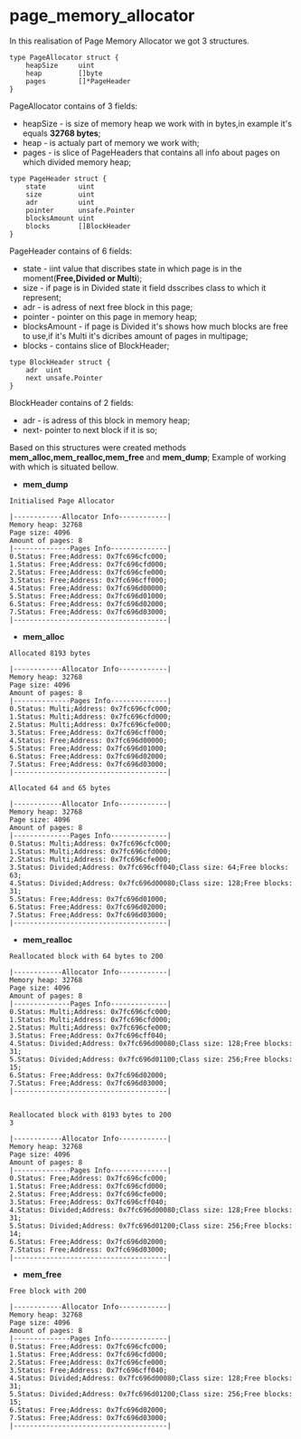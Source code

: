 # page_memory_allocator
In this realisation of Page Memory Allocator we got 3 structures.
```
type PageAllocator struct {
	heapSize     uint
	heap         []byte
	pages        []*PageHeader
}
```
PageAllocator contains of 3 fields:
* heapSize - is size of memory heap we work with in bytes,in example it's equals **32768 bytes**;
* heap - is actualy part of memory we work with;
* pages - is slice of PageHeaders that contains all info about pages on which divided memory heap;
```
type PageHeader struct {
	state        uint
	size         uint
	adr          uint
	pointer      unsafe.Pointer
	blocksAmount uint
	blocks       []BlockHeader
}
```
PageHeader contains of 6 fields:
* state  - iint value that discribes state in which page is in the moment(**Free,Divided or Multi**);
* size - if page is in Divided state it field dsscribes class to which it represent;
* adr - is adress of next free block in this page;
* pointer  - pointer on this page in memory heap;
* blocksAmount - if page is Divided it's shows how much blocks are free to use,if it's Multi it's dicribes amount of pages in multipage;
* blocks - contains slice of BlockHeader;


```
type BlockHeader struct {
	adr  uint
	next unsafe.Pointer
}
```
BlockHeader contains of 2 fields:
* adr  - is adress of this block in memory heap;
* next- pointer to next block if it is so;

Based on this structures were created methods **mem_alloc,mem_realloc,mem_free** and **mem_dump**;
Example of working with which is situated bellow.

* **mem_dump**
```
Initialised Page Allocator

|------------Allocator Info------------|
Memory heap: 32768
Page size: 4096
Amount of pages: 8
|--------------Pages Info--------------|
0.Status: Free;Address: 0x7fc696cfc000;
1.Status: Free;Address: 0x7fc696cfd000;
2.Status: Free;Address: 0x7fc696cfe000;
3.Status: Free;Address: 0x7fc696cff000;
4.Status: Free;Address: 0x7fc696d00000;
5.Status: Free;Address: 0x7fc696d01000;
6.Status: Free;Address: 0x7fc696d02000;
7.Status: Free;Address: 0x7fc696d03000;
|--------------------------------------|
```
* **mem_alloc**
```
Allocated 8193 bytes

|------------Allocator Info------------|
Memory heap: 32768
Page size: 4096
Amount of pages: 8
|--------------Pages Info--------------|
0.Status: Multi;Address: 0x7fc696cfc000;
1.Status: Multi;Address: 0x7fc696cfd000;
2.Status: Multi;Address: 0x7fc696cfe000;
3.Status: Free;Address: 0x7fc696cff000;
4.Status: Free;Address: 0x7fc696d00000;
5.Status: Free;Address: 0x7fc696d01000;
6.Status: Free;Address: 0x7fc696d02000;
7.Status: Free;Address: 0x7fc696d03000;
|--------------------------------------|
```
```
Allocated 64 and 65 bytes

|------------Allocator Info------------|
Memory heap: 32768
Page size: 4096
Amount of pages: 8
|--------------Pages Info--------------|
0.Status: Multi;Address: 0x7fc696cfc000;
1.Status: Multi;Address: 0x7fc696cfd000;
2.Status: Multi;Address: 0x7fc696cfe000;
3.Status: Divided;Address: 0x7fc696cff040;Class size: 64;Free blocks: 63;
4.Status: Divided;Address: 0x7fc696d00080;Class size: 128;Free blocks: 31;
5.Status: Free;Address: 0x7fc696d01000;
6.Status: Free;Address: 0x7fc696d02000;
7.Status: Free;Address: 0x7fc696d03000;
|--------------------------------------|

```
* **mem_realloc**
```
Reallocated block with 64 bytes to 200

|------------Allocator Info------------|
Memory heap: 32768
Page size: 4096
Amount of pages: 8
|--------------Pages Info--------------|
0.Status: Multi;Address: 0x7fc696cfc000;
1.Status: Multi;Address: 0x7fc696cfd000;
2.Status: Multi;Address: 0x7fc696cfe000;
3.Status: Free;Address: 0x7fc696cff040;
4.Status: Divided;Address: 0x7fc696d00080;Class size: 128;Free blocks: 31;
5.Status: Divided;Address: 0x7fc696d01100;Class size: 256;Free blocks: 15;
6.Status: Free;Address: 0x7fc696d02000;
7.Status: Free;Address: 0x7fc696d03000;
|--------------------------------------|
```
```

Reallocated block with 8193 bytes to 200
3

|------------Allocator Info------------|
Memory heap: 32768
Page size: 4096
Amount of pages: 8
|--------------Pages Info--------------|
0.Status: Free;Address: 0x7fc696cfc000;
1.Status: Free;Address: 0x7fc696cfd000;
2.Status: Free;Address: 0x7fc696cfe000;
3.Status: Free;Address: 0x7fc696cff040;
4.Status: Divided;Address: 0x7fc696d00080;Class size: 128;Free blocks: 31;
5.Status: Divided;Address: 0x7fc696d01200;Class size: 256;Free blocks: 14;
6.Status: Free;Address: 0x7fc696d02000;
7.Status: Free;Address: 0x7fc696d03000;
|--------------------------------------|

```
* **mem_free**
```
Free block with 200

|------------Allocator Info------------|
Memory heap: 32768
Page size: 4096
Amount of pages: 8
|--------------Pages Info--------------|
0.Status: Free;Address: 0x7fc696cfc000;
1.Status: Free;Address: 0x7fc696cfd000;
2.Status: Free;Address: 0x7fc696cfe000;
3.Status: Free;Address: 0x7fc696cff040;
4.Status: Divided;Address: 0x7fc696d00080;Class size: 128;Free blocks: 31;
5.Status: Divided;Address: 0x7fc696d01200;Class size: 256;Free blocks: 15;
6.Status: Free;Address: 0x7fc696d02000;
7.Status: Free;Address: 0x7fc696d03000;
|--------------------------------------|

```

